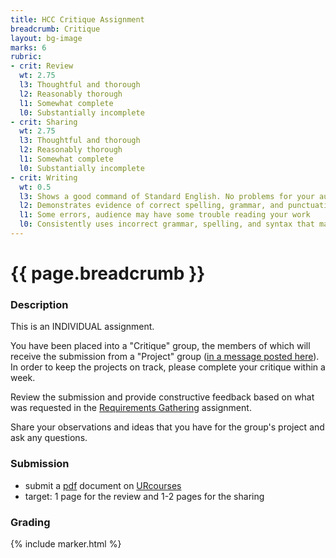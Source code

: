 ```yaml
---
title: HCC Critique Assignment
breadcrumb: Critique
layout: bg-image
marks: 6
rubric:
- crit: Review
  wt: 2.75
  l3: Thoughtful and thorough
  l2: Reasonably thorough
  l1: Somewhat complete
  l0: Substantially incomplete
- crit: Sharing
  wt: 2.75
  l3: Thoughtful and thorough
  l2: Reasonably thorough
  l1: Somewhat complete
  l0: Substantially incomplete
- crit: Writing
  wt: 0.5
  l3: Shows a good command of Standard English. No problems for your audience
  l2: Demonstrates evidence of correct spelling, grammar, and punctuation. Audience will have little trouble reading your work
  l1: Some errors, audience may have some trouble reading your work
  l0: Consistently uses incorrect grammar, spelling, and syntax that makes it difficult for others to follow
---
```

# {{ page.breadcrumb }}

### Description

This is an INDIVIDUAL assignment.

You have been placed into a "Critique" group, the members of which will receive the submission from a "Project" group ([in a message posted here](https://urcourses.uregina.ca/mod/forum/view.php?id=860265)). In order to keep the projects on track, please
complete your critique within a week.

Review the submission and provide constructive feedback based on what was requested in the [Requirements Gathering](../i-or-g/02-requirements.html) assignment.

Share your observations and ideas that you have for the group's project and ask any questions.

### Submission

* submit a [pdf](https://en.wikipedia.org/wiki/PDF) document on [URcourses](https://urcourses.uregina.ca/course/view.php?id=2084)
* target: 1 page for the review and 1-2 pages for the sharing

### Grading

{% include marker.html %}
